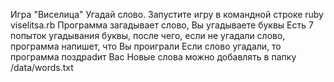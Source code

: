 Игра "Виселица" Угадай слово.
Запустите игру в командной строке ruby viselitsa.rb
Программа загадывает слово, Вы угадываете буквы
Есть 7 попыток угадывания буквы, после чего, если не угадали слово, программа напишет, что Вы проиграли
Если слово угадали, то программа поздраdит Вас
Новые слова можно добавлять в папку /data/words.txt
